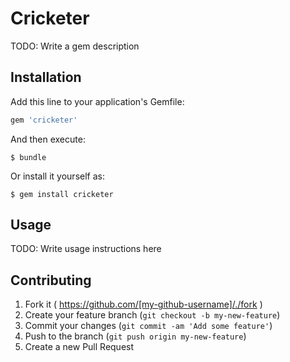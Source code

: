 # Cricketer

TODO: Write a gem description

## Installation

Add this line to your application's Gemfile:

```ruby
gem 'cricketer'
```

And then execute:

    $ bundle

Or install it yourself as:

    $ gem install cricketer

## Usage

TODO: Write usage instructions here

## Contributing

1. Fork it ( https://github.com/[my-github-username]/./fork )
2. Create your feature branch (`git checkout -b my-new-feature`)
3. Commit your changes (`git commit -am 'Add some feature'`)
4. Push to the branch (`git push origin my-new-feature`)
5. Create a new Pull Request
